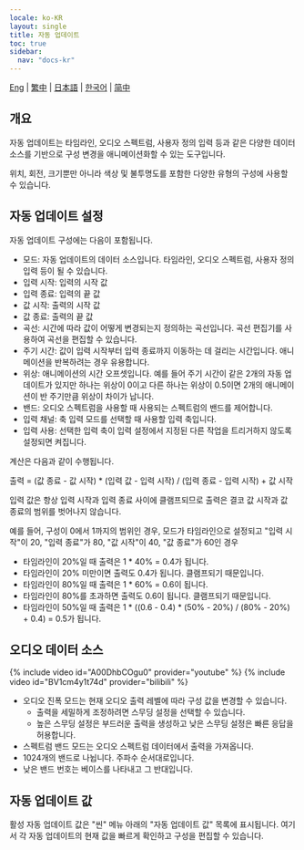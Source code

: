 ```yaml
---
locale: ko-KR
layout: single
title: 자동 업데이트
toc: true
sidebar:
  nav: "docs-kr"
---
```

[Eng](/dancexr/features/autoupdate) | [繁中](/tw/dancexr/features/autoupdate) | [日本語](/jp/dancexr/features/autoupdate) | [한국어](/kr/dancexr/features/autoupdate) | [简中](/zh/dancexr/features/autoupdate)


## 개요
자동 업데이트는 타임라인, 오디오 스펙트럼, 사용자 정의 입력 등과 같은 다양한 데이터 소스를 기반으로 구성 변경을 애니메이션화할 수 있는 도구입니다.

위치, 회전, 크기뿐만 아니라 색상 및 불투명도를 포함한 다양한 유형의 구성에 사용할 수 있습니다.

## 자동 업데이트 설정
자동 업데이트 구성에는 다음이 포함됩니다.
* 모드: 자동 업데이트의 데이터 소스입니다. 타임라인, 오디오 스펙트럼, 사용자 정의 입력 등이 될 수 있습니다.
* 입력 시작: 입력의 시작 값
* 입력 종료: 입력의 끝 값
* 값 시작: 출력의 시작 값
* 값 종료: 출력의 끝 값
* 곡선: 시간에 따라 값이 어떻게 변경되는지 정의하는 곡선입니다. 곡선 편집기를 사용하여 곡선을 편집할 수 있습니다.
* 주기 시간: 값이 입력 시작부터 입력 종료까지 이동하는 데 걸리는 시간입니다. 애니메이션을 반복하려는 경우 유용합니다.
* 위상: 애니메이션의 시간 오프셋입니다. 예를 들어 주기 시간이 같은 2개의 자동 업데이트가 있지만 하나는 위상이 0이고 다른 하나는 위상이 0.5이면 2개의 애니메이션이 반 주기만큼 위상이 차이가 납니다.
* 밴드: 오디오 스펙트럼을 사용할 때 사용되는 스펙트럼의 밴드를 제어합니다.
* 입력 채널: 축 입력 모드를 선택할 때 사용할 입력 축입니다.
* 입력 사용: 선택한 입력 축이 입력 설정에서 지정된 다른 작업을 트리거하지 않도록 설정되면 켜집니다.

계산은 다음과 같이 수행됩니다.

출력 = (값 종료 - 값 시작) * (입력 값 - 입력 시작) / (입력 종료 - 입력 시작) + 값 시작

입력 값은 항상 입력 시작과 입력 종료 사이에 클램프되므로 출력은 결코 값 시작과 값 종료의 범위를 벗어나지 않습니다.

예를 들어, 구성이 0에서 1까지의 범위인 경우, 모드가 타임라인으로 설정되고 "입력 시작"이 20, "입력 종료"가 80, "값 시작"이 40, "값 종료"가 60인 경우
* 타임라인이 20%일 때 출력은 1 * 40% = 0.4가 됩니다.
* 타임라인이 20% 미만이면 출력도 0.4가 됩니다. 클램프되기 때문입니다.
* 타임라인이 80%일 때 출력은 1 * 60% = 0.6이 됩니다.
* 타임라인이 80%를 초과하면 출력도 0.6이 됩니다. 클램프되기 때문입니다.
* 타임라인이 50%일 때 출력은 1 * ((0.6 - 0.4) * (50% - 20%) / (80% - 20%) + 0.4) = 0.5가 됩니다.

## 오디오 데이터 소스
{% include video id="A00DhbCOgu0" provider="youtube" %}
{% include video id="BV1cm4y1t74d" provider="bilibili" %}

* 오디오 진폭 모드는 현재 오디오 출력 레벨에 따라 구성 값을 변경할 수 있습니다.
    * 출력을 세밀하게 조정하려면 스무딩 설정을 선택할 수 있습니다.
    * 높은 스무딩 설정은 부드러운 출력을 생성하고 낮은 스무딩 설정은 빠른 응답을 허용합니다.
* 스펙트럼 밴드 모드는 오디오 스펙트럼 데이터에서 출력을 가져옵니다.
* 1024개의 밴드로 나뉩니다. 주파수 순서대로입니다.
* 낮은 밴드 번호는 베이스를 나타내고 그 반대입니다.

## 자동 업데이트 값
활성 자동 업데이트 값은 "씬" 메뉴 아래의 "자동 업데이트 값" 목록에 표시됩니다. 여기서 각 자동 업데이트의 현재 값을 빠르게 확인하고 구성을 편집할 수 있습니다.